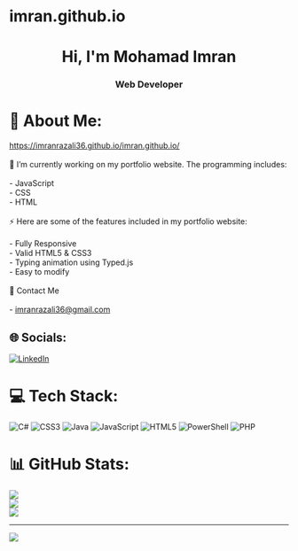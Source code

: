 # imran.github.io
<h1 align="center">Hi, I'm Mohamad Imran</h1>
<h3 align="center">Web Developer</h3>

# 💫 About Me:
https://imranrazali36.github.io/imran.github.io/<br><br>🔭 I’m currently working on my portfolio website. The programming includes:<br><br>- JavaScript<br>- CSS<br>- HTML<br><br>⚡ Here are some of the features included in my portfolio website:<br><br>- Fully Responsive<br>- Valid HTML5 & CSS3<br>- Typing animation using Typed.js<br>- Easy to modify<br><br>💬 Contact Me<br><br>- imranrazali36@gmail.com


## 🌐 Socials:
[![LinkedIn](https://img.shields.io/badge/LinkedIn-%230077B5.svg?logo=linkedin&logoColor=white)](https://linkedin.com/in/https://linkedin.com/in/https://www.linkedin.com/in/mohamad-imran-2162122a0/) 

# 💻 Tech Stack:
![C#](https://img.shields.io/badge/c%23-%23239120.svg?style=for-the-badge&logo=c-sharp&logoColor=white) ![CSS3](https://img.shields.io/badge/css3-%231572B6.svg?style=for-the-badge&logo=css3&logoColor=white) ![Java](https://img.shields.io/badge/java-%23ED8B00.svg?style=for-the-badge&logo=openjdk&logoColor=white) ![JavaScript](https://img.shields.io/badge/javascript-%23323330.svg?style=for-the-badge&logo=javascript&logoColor=%23F7DF1E) ![HTML5](https://img.shields.io/badge/html5-%23E34F26.svg?style=for-the-badge&logo=html5&logoColor=white) ![PowerShell](https://img.shields.io/badge/PowerShell-%235391FE.svg?style=for-the-badge&logo=powershell&logoColor=white) ![PHP](https://img.shields.io/badge/php-%23777BB4.svg?style=for-the-badge&logo=php&logoColor=white)
# 📊 GitHub Stats:
![](https://github-readme-stats.vercel.app/api?username=imranrazali36&theme=merko&hide_border=false&include_all_commits=false&count_private=false)<br/>
![](https://github-readme-streak-stats.herokuapp.com/?user=imranrazali36&theme=merko&hide_border=false)<br/>
![](https://github-readme-stats.vercel.app/api/top-langs/?username=imranrazali36&theme=merko&hide_border=false&include_all_commits=false&count_private=false&layout=compact)

---
[![](https://visitcount.itsvg.in/api?id=imranrazali36&icon=3&color=3)](https://visitcount.itsvg.in)

<!-- Proudly created with GPRM ( https://gprm.itsvg.in ) -->
